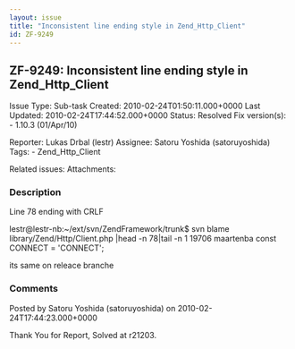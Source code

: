 ```yaml
---
layout: issue
title: "Inconsistent line ending style in Zend_Http_Client"
id: ZF-9249
---
```


ZF-9249: Inconsistent line ending style in Zend\_Http\_Client
-------------------------------------------------------------

 Issue Type: Sub-task Created: 2010-02-24T01:50:11.000+0000 Last Updated: 2010-02-24T17:44:52.000+0000 Status: Resolved Fix version(s): - 1.10.3 (01/Apr/10)
 
 Reporter:  Lukas Drbal (lestr)  Assignee:  Satoru Yoshida (satoruyoshida)  Tags: - Zend\_Http\_Client
 
 Related issues: 
 Attachments: 
### Description

Line 78 ending with CRLF

lestr@lestr-nb:~/ext/svn/ZendFramework/trunk$ svn blame library/Zend/Http/Client.php |head -n 78|tail -n 1 19706 maartenba const CONNECT = 'CONNECT';

its same on releace branche

 

 

### Comments

Posted by Satoru Yoshida (satoruyoshida) on 2010-02-24T17:44:23.000+0000

Thank You for Report, Solved at r21203.

 

 